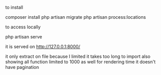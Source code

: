 to install

composer install
php artisan migrate
php artisan process:locations

to access locally

php artisan serve

it is served on http://127.0.0.1:8000/


it only extract on file because I limited it takes too long to import also showing all function limited to 1000 as well for rendering time it doesn't have pagination
